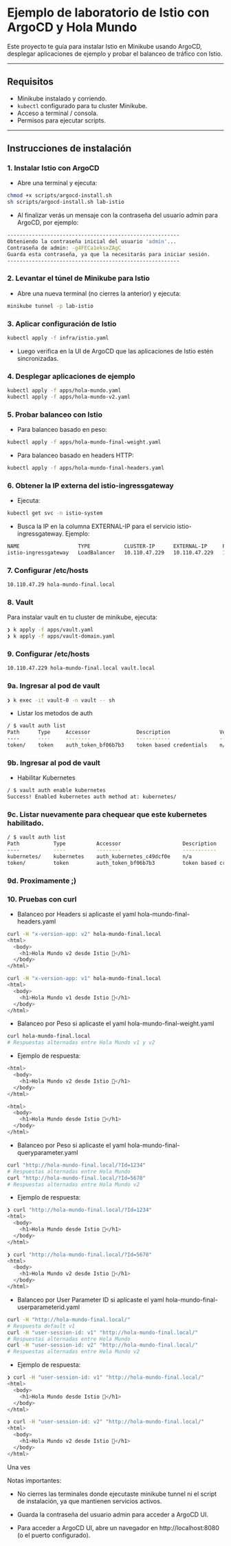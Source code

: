 # Ejemplo de laboratorio de Istio con ArgoCD y Hola Mundo

Este proyecto te guía para instalar Istio en Minikube usando ArgoCD, desplegar aplicaciones de ejemplo y probar el balanceo de tráfico con Istio.

---

## Requisitos

- Minikube instalado y corriendo.
- `kubectl` configurado para tu cluster Minikube.
- Acceso a terminal / consola.
- Permisos para ejecutar scripts.

---


## Instrucciones de instalación

### 1. Instalar Istio con ArgoCD

- Abre una terminal y ejecuta:

```bash
chmod +x scripts/argocd-install.sh
sh scripts/argocd-install.sh lab-istio
```
- Al finalizar verás un mensaje con la contraseña del usuario admin para ArgoCD, por ejemplo:

```bash
--------------------------------------------------------
Obteniendo la contraseña inicial del usuario 'admin'...
Contraseña de admin: -g4FECa1eksxZAgC
Guarda esta contraseña, ya que la necesitarás para iniciar sesión.
--------------------------------------------------------
```

### 2. Levantar el túnel de Minikube para Istio

- Abre una nueva terminal (no cierres la anterior) y ejecuta:

```bash
minikube tunnel -p lab-istio
```

### 3. Aplicar configuración de Istio

```bash
kubectl apply -f infra/istio.yaml
```

- Luego verifica en la UI de ArgoCD que las aplicaciones de Istio estén sincronizadas.

### 4. Desplegar aplicaciones de ejemplo

```bash
kubectl apply -f apps/hola-mundo.yaml
kubectl apply -f apps/hola-mundo-v2.yaml
```

### 5. Probar balanceo con Istio

- Para balanceo basado en peso:

```bash
kubectl apply -f apps/hola-mundo-final-weight.yaml
```

- Para balanceo basado en headers HTTP:

```bash
kubectl apply -f apps/hola-mundo-final-headers.yaml
```

### 6. Obtener la IP externa del istio-ingressgateway

- Ejecuta:

```bash
kubectl get svc -n istio-system
```

- Busca la IP en la columna EXTERNAL-IP para el servicio istio-ingressgateway. Ejemplo:

```bash
NAME                   TYPE           CLUSTER-IP      EXTERNAL-IP     PORT(S)                                      AGE
istio-ingressgateway   LoadBalancer   10.110.47.229   10.110.47.229   15021:32375/TCP,80:31856/TCP,443:31773/TCP   3m21s
```

### 7. Configurar /etc/hosts

```bash
10.110.47.29 hola-mundo-final.local

```

### 8. Vault

Para instalar vault en tu cluster de minikube, ejecuta:

```bash
❯ k apply -f apps/vault.yaml
❯ k apply -f apps/vault-domain.yaml
```

### 9. Configurar /etc/hosts

```bash
10.110.47.229 hola-mundo-final.local vault.local
```

### 9a. Ingresar al pod de vault

```bash
❯ k exec -it vault-0 -n vault -- sh
```

- Listar los metodos de auth

```bash
/ $ vault auth list
Path      Type     Accessor               Description                Version
----      ----     --------               -----------                -------
token/    token    auth_token_bf06b7b3    token based credentials    n/a
```

### 9b. Ingresar al pod de vault

- Habilitar Kubernetes

```bash
/ $ vault auth enable kubernetes
Success! Enabled kubernetes auth method at: kubernetes/
```

### 9c. Listar nuevamente para chequear que este kubernetes habilitado.

```bash
/ $ vault auth list
Path           Type          Accessor                    Description                Version
----           ----          --------                    -----------                -------
kubernetes/    kubernetes    auth_kubernetes_c49dcf0e    n/a                        n/a
token/         token         auth_token_bf06b7b3         token based credentials    n/a
```

### 9d. Proximamente ;)


### 10. Pruebas con curl
- Balanceo por Headers si aplicaste el yaml hola-mundo-final-headers.yaml

```bash
curl -H "x-version-app: v2" hola-mundo-final.local
<html>
  <body>
    <h1>Hola Mundo v2 desde Istio 🚀</h1>
  </body>
</html>

curl -H "x-version-app: v1" hola-mundo-final.local
<html>
  <body>
    <h1>Hola Mundo v1 desde Istio 🚀</h1>
  </body>
</html>
```

- Balanceo por Peso si aplicaste el yaml hola-mundo-final-weight.yaml

```bash
curl hola-mundo-final.local
# Respuestas alternadas entre Hola Mundo v1 y v2
```

- Ejemplo de respuesta:

```bash
<html>
  <body>
    <h1>Hola Mundo v2 desde Istio 🚀</h1>
  </body>
</html>

<html>
  <body>
    <h1>Hola Mundo desde Istio 🚀</h1>
  </body>
</html>
```

- Balanceo por Peso si aplicaste el yaml hola-mundo-final-queryparameter.yaml

```bash
curl "http://hola-mundo-final.local/?Id=1234"
# Respuestas alternadas entre Hola Mundo
curl "http://hola-mundo-final.local/?Id=5678"
# Respuestas alternadas entre Hola Mundo v2
```

- Ejemplo de respuesta:

```bash
❯ curl "http://hola-mundo-final.local/?Id=1234"
<html>
  <body>
    <h1>Hola Mundo desde Istio 🚀</h1>
  </body>
</html>

❯ curl "http://hola-mundo-final.local/?Id=5678"
<html>
  <body>
    <h1>Hola Mundo v2 desde Istio 🚀</h1>
  </body>
</html>
```

- Balanceo por User Parameter ID si aplicaste el yaml hola-mundo-final-userparameterid.yaml

```bash
curl -H "http://hola-mundo-final.local/"
# Respuesta default v1
curl -H "user-session-id: v1" "http://hola-mundo-final.local/"
# Respuestas alternadas entre Hola Mundo
curl -H "user-session-id: v2" "http://hola-mundo-final.local/"
# Respuestas alternadas entre Hola Mundo v2
```

- Ejemplo de respuesta:

```bash
❯ curl -H "user-session-id: v1" "http://hola-mundo-final.local/"
<html>
  <body>
    <h1>Hola Mundo desde Istio 🚀</h1>
  </body>
</html>

❯ curl -H "user-session-id: v2" "http://hola-mundo-final.local/"
<html>
  <body>
    <h1>Hola Mundo v2 desde Istio 🚀</h1>
  </body>
</html>
```

Una ves 

Notas importantes:

- No cierres las terminales donde ejecutaste minikube tunnel ni el script de instalación, ya que mantienen servicios activos.

- Guarda la contraseña del usuario admin para acceder a ArgoCD UI.

- Para acceder a ArgoCD UI, abre un navegador en http://localhost:8080 (o el puerto configurado).

